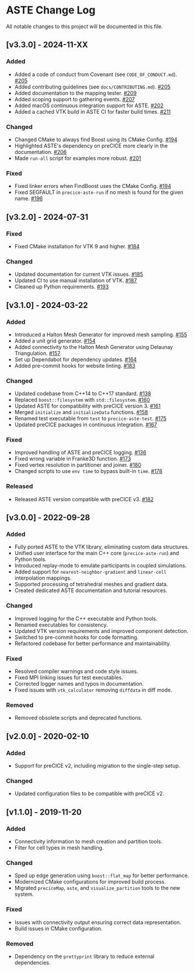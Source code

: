 # ASTE Change Log

All notable changes to this project will be documented in this file.

## [v3.3.0] - 2024-11-XX

### Added

- Added a code of conduct from Covenant (see `CODE_OF_CONDUCT.md`). [#205](https://github.com/precice/aste/pull/205)
- Added contributing guidelines (see `docs/CONTRIBUTING.md`). [#205](https://github.com/precice/aste/pull/205)
- Added documentation to the mapping tester. [#209](https://github.com/precice/aste/pull/209)
- Added scoping support to gathering events. [#207](https://github.com/precice/aste/pull/207)
- Added macOS continuous integration support for ASTE. [#202](https://github.com/precice/aste/pull/202)
- Added a cached VTK build in ASTE CI for faster build times. [#211](https://github.com/precice/aste/pull/211)

### Changed

- Changed CMake to always find Boost using its CMake Config. [#194](https://github.com/precice/aste/pull/194)
- Highlighted ASTE's dependency on preCICE more clearly in the documentation. [#206](https://github.com/precice/aste/pull/206)
- Made `run-all` script for examples more robust. [#201](https://github.com/precice/aste/pull/201)

### Fixed

- Fixed linker errors when FindBoost uses the CMake Config. [#194](https://github.com/precice/aste/pull/194)
- Fixed SEGFAULT in `precice-aste-run` if no mesh is found for the given name. [#196](https://github.com/precice/aste/pull/196)

## [v3.2.0] - 2024-07-31

### Fixed

- Fixed CMake installation for VTK 9 and higher. [#184](https://github.com/precice/aste/pull/184)

### Changed

- Updated documentation for current VTK issues. [#185](https://github.com/precice/aste/pull/185)
- Updated CI to use manual installation of VTK. [#187](https://github.com/precice/aste/pull/187)
- Cleaned up Python requirements. [#193](https://github.com/precice/aste/pull/193)

## [v3.1.0] - 2024-03-22

### Added

- Introduced a Halton Mesh Generator for improved mesh sampling. [#155](https://github.com/precice/aste/pull/155)
- Added a unit grid generator. [#154](https://github.com/precice/aste/pull/154)
- Added connectivity to the Halton Mesh Generator using Delaunay Triangulation. [#157](https://github.com/precice/aste/pull/157)
- Set up Dependabot for dependency updates. [#164](https://github.com/precice/aste/pull/164)
- Added pre-commit hooks for website linting. [#183](https://github.com/precice/aste/pull/183)

### Changed

- Updated codebase from C++14 to C++17 standard. [#138](https://github.com/precice/aste/pull/138)
- Replaced `boost::filesystem` with `std::filesystem`. [#160](https://github.com/precice/aste/pull/160)
- Updated ASTE for compatibility with preCICE version 3. [#161](https://github.com/precice/aste/pull/161)
- Merged `initialize` and `initializeData` functions. [#158](https://github.com/precice/aste/pull/158)
- Renamed test executable from `test` to `precice-aste-test`. [#175](https://github.com/precice/aste/pull/175)
- Updated preCICE packages in continuous integration. [#167](https://github.com/precice/aste/pull/167)

### Fixed

- Improved handling of ASTE and preCICE logging. [#136](https://github.com/precice/aste/pull/136)
- Fixed wrong variable in Franke3D function. [#173](https://github.com/precice/aste/pull/173)
- Fixed vertex resolution in partitioner and joiner. [#180](https://github.com/precice/aste/pull/180)
- Changed scripts to use `env time` to bypass built-in `time`. [#178](https://github.com/precice/aste/pull/178)

### Released

- Released ASTE version compatible with preCICE v3. [#182](https://github.com/precice/aste/pull/182)

## [v3.0.0] - 2022-09-28

### Added

- Fully ported ASTE to the VTK library, eliminating custom data structures.
- Unified user interface for the main C++ core (`precice-aste-run`) and Python tools.
- Introduced replay-mode to emulate participants in coupled simulations.
- Added support for `nearest-neighbor-gradient` and `linear-cell` interpolation mappings.
- Supported processing of tetrahedral meshes and gradient data.
- Created dedicated ASTE documentation and tutorial resources.

### Changed

- Improved logging for the C++ executable and Python tools.
- Renamed executables for consistency.
- Updated VTK version requirements and improved component detection.
- Switched to pre-commit hooks for code formatting.
- Refactored codebase for better performance and maintainability.

### Fixed

- Resolved compiler warnings and code style issues.
- Fixed MPI linking issues for test executables.
- Corrected logger names and typos in documentation.
- Fixed issues with `vtk_calculator` removing `diffdata` in diff mode.

### Removed

- Removed obsolete scripts and deprecated functions.

## [v2.0.0] - 2020-02-10

### Added

- Support for preCICE v2, including migration to the single-step setup.

### Changed

- Updated configuration files to be compatible with preCICE v2.

## [v1.1.0] - 2019-11-20

### Added

- Connectivity information to mesh creation and partition tools.
- Filter for cell types in mesh handling.

### Changed

- Sped up edge generation using `boost::flat_map` for better performance.
- Modernized CMake configurations for improved build process.
- Migrated `preciceMap`, `aste`, and `visualize_partition` tools to the new system.

### Fixed

- Issues with connectivity output ensuring correct data representation.
- Build issues in CMake configuration.

### Removed

- Dependency on the `prettyprint` library to reduce external dependencies.

